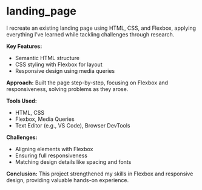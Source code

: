 # landing_page

I recreate an existing landing page using HTML, CSS, and Flexbox, applying everything I’ve learned while tackling challenges through research.

**Key Features:** 
- Semantic HTML structure 
- CSS styling with Flexbox for layout 
- Responsive design using media queries

**Approach:** 
Built the page step-by-step, focusing on Flexbox and responsiveness, solving problems as they arose.

**Tools Used:** 
- HTML, CSS 
- Flexbox, Media Queries 
- Text Editor (e.g., VS Code), Browser DevTools

**Challenges:** 
- Aligning elements with Flexbox 
- Ensuring full responsiveness 
- Matching design details like spacing and fonts

**Conclusion:** 
This project strengthened my skills in Flexbox and responsive design, providing valuable hands-on experience.